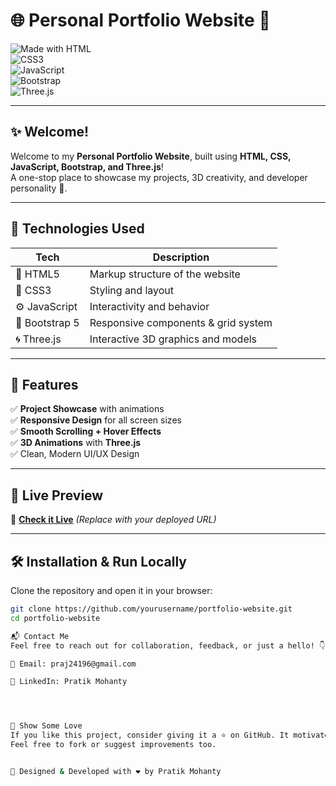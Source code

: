 # 🌐 Personal Portfolio Website 🚀  
![Made with HTML](https://img.shields.io/badge/Made%20with-HTML5-orange?style=for-the-badge&logo=html5)  
![CSS3](https://img.shields.io/badge/Made%20with-CSS3-blue?style=for-the-badge&logo=css3&logoColor=white)  
![JavaScript](https://img.shields.io/badge/Made%20with-JavaScript-yellow?style=for-the-badge&logo=javascript&logoColor=black)  
![Bootstrap](https://img.shields.io/badge/Framework-Bootstrap-purple?style=for-the-badge&logo=bootstrap)  
![Three.js](https://img.shields.io/badge/Library-Three.js-black?style=for-the-badge&logo=three.js)

---

## ✨ Welcome!

Welcome to my **Personal Portfolio Website**, built using **HTML, CSS, JavaScript, Bootstrap, and Three.js**!  
A one-stop place to showcase my projects, 3D creativity, and developer personality 🌟.

---

## 🚧 Technologies Used

| Tech         | Description                        |
|--------------|------------------------------------|
| 🧱 HTML5      | Markup structure of the website     |
| 🎨 CSS3       | Styling and layout                  |
| ⚙️ JavaScript | Interactivity and behavior          |
| 🧩 Bootstrap 5| Responsive components & grid system |
| 🌀 Three.js   | Interactive 3D graphics and models  |

---

## 🎯 Features

✅ **Project Showcase** with animations  
✅ **Responsive Design** for all screen sizes  
✅ **Smooth Scrolling + Hover Effects**  
✅ **3D Animations** with **Three.js**  
✅ Clean, Modern UI/UX Design  

---

## 📸 Live Preview

🔗 **[Check it Live]([https://your-live-site-link.com](https://xg09ms2s-5500.inc1.devtunnels.ms/))** *(Replace with your deployed URL)*

---

## 🛠️ Installation & Run Locally

Clone the repository and open it in your browser:

```bash
git clone https://github.com/yourusername/portfolio-website.git
cd portfolio-website

📬 Contact Me
Feel free to reach out for collaboration, feedback, or just a hello! 👇

📧 Email: praj24196@gmail.com

💼 LinkedIn: Pratik Mohanty




🌟 Show Some Love
If you like this project, consider giving it a ⭐ on GitHub. It motivates me to build more awesome stuff!
Feel free to fork or suggest improvements too.


🧠 Designed & Developed with ❤️ by Pratik Mohanty












